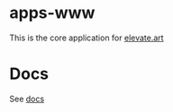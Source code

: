 # apps-www

This is the core application for [elevate.art](https://elevate.art)

# Docs

See [docs](./docs/README.md)
